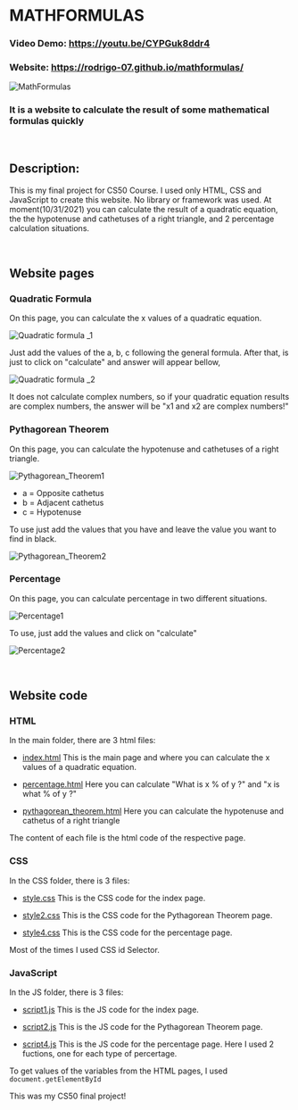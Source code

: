 # MATHFORMULAS
### Video Demo:  <https://youtu.be/CYPGuk8ddr4>
### Website: https://rodrigo-07.github.io/mathformulas/

![MathFormulas](https://user-images.githubusercontent.com/68949983/139709532-28dd9f85-5578-4151-be5d-a41558586feb.png)

### It is a website to calculate the result of some mathematical formulas quickly

&nbsp;

## Description: 
This is my final project for CS50 Course. I used only HTML, CSS and JavaScript to create this website. No library or framework was used. At moment(10/31/2021) you can calculate the result of a quadratic equation, the the hypotenuse and cathetuses of a right triangle, and 2 percentage calculation situations.

&nbsp;

## Website pages
### Quadratic Formula
On this page, you can calculate the x values of a quadratic equation.
 
![Quadratic formula _1](https://user-images.githubusercontent.com/68949983/139607788-428da3d5-8edf-40dc-8bb3-0410f0ae9430.png)

Just add the values of the a, b, c following the general formula. After that, is just to click on "calculate" and answer will appear bellow,

![Quadratic formula _2](https://user-images.githubusercontent.com/68949983/139607957-780a3a49-8a24-4326-84fc-30329b0dc29e.png)

It does not calculate complex numbers, so if your quadratic equation results are complex numbers, the answer will be "x1 and x2 are complex numbers!"

### Pythagorean Theorem
On this page, you can calculate the hypotenuse and cathetuses of a right triangle.

![Pythagorean_Theorem1](https://user-images.githubusercontent.com/68949983/139608192-a24f6fa2-e1cc-47de-be40-37c19ef5db56.png)

- a = Opposite cathetus
- b = Adjacent cathetus
- c = Hypotenuse

To use just add the values that you have and leave the value you want to find in black.

![Pythagorean_Theorem2](https://user-images.githubusercontent.com/68949983/139608439-1c7cc1c3-1c79-4012-8cae-b67c5899e605.png)

### Percentage
On this page, you can calculate percentage in two different situations.

![Percentage1](https://user-images.githubusercontent.com/68949983/139608576-a73b6a8b-9026-4bff-8a3d-c8ef87fdc5b1.png)

To use, just add the values and click on "calculate"

![Percentage2](https://user-images.githubusercontent.com/68949983/139608837-f117f9f6-9faf-4083-a108-becb642309e0.png)

&nbsp;

## Website code
### HTML
In the main folder, there are 3 html files:
- [index.html](https://github.com/Rodrigo-07/mathformulas/blob/4115378e8fe740183da0efba37bba8ef791561cd/index.html)
    This is the main page and where you can calculate the x values of a quadratic equation. 

- [percentage.html](https://github.com/Rodrigo-07/mathformulas/blob/4115378e8fe740183da0efba37bba8ef791561cd/percentage.html)
    Here you can calculate "What is x % of y ?"  and  "x is what % of y 
?"
- [pythagorean_theorem.html](https://github.com/Rodrigo-07/mathformulas/blob/4115378e8fe740183da0efba37bba8ef791561cd/pythagorean_theorem.html)
    Here you can calculate the hypotenuse and cathetus of a right triangle

The content of each file is the html code of the respective page.

### CSS
In the CSS folder, there is 3 files:
- [style.css](https://github.com/Rodrigo-07/mathformulas/blob/255197ba0fe8464b7ec2b1c03d2acf2ffe2d8296/css/style.css)
    This is the CSS code for the index page.

- [style2.css](https://github.com/Rodrigo-07/mathformulas/blob/255197ba0fe8464b7ec2b1c03d2acf2ffe2d8296/css/style2.css)
    This is the CSS code for the Pythagorean Theorem page.

- [style4.css](https://github.com/Rodrigo-07/mathformulas/blob/255197ba0fe8464b7ec2b1c03d2acf2ffe2d8296/css/style4.css)
    This is the CSS code for the percentage page.

Most of the times I used CSS id Selector.

### JavaScript
In the JS folder, there is 3 files:
- [script1.js](https://github.com/Rodrigo-07/mathformulas/blob/255197ba0fe8464b7ec2b1c03d2acf2ffe2d8296/js/script1.js)
    This is the JS code for the index page.

- [script2.js](https://github.com/Rodrigo-07/mathformulas/blob/255197ba0fe8464b7ec2b1c03d2acf2ffe2d8296/js/script2https://github.com/Rodrigo-07/mathformulas/blob/255197ba0fe8464b7ec2b1c03d2acf2ffe2d8296/js/script1.js.js)
    This is the JS code for the Pythagorean Theorem page.

- [script4.js](https://github.com/Rodrigo-07/mathformulas/blob/255197ba0fe8464b7ec2b1c03d2acf2ffe2d8296/js/script4.js)
    This is the JS code for the percentage page. Here I used 2 fuctions, one for each type of percertage.

To get values of the variables from the HTML pages, I used `document.getElementById`

This was my CS50 final project!
